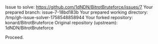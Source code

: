 Issue to solve: https://github.com/1dNDN/BitrotBruteforce/issues/7
Your prepared branch: issue-7-18bd183b
Your prepared working directory: /tmp/gh-issue-solver-1758548858944
Your forked repository: konard/BitrotBruteforce
Original repository (upstream): 1dNDN/BitrotBruteforce

Proceed.